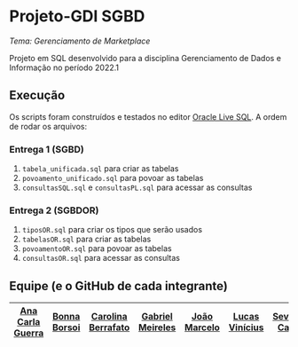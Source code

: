 # Projeto-GDI SGBD
*Tema: Gerenciamento de Marketplace*

Projeto em SQL desenvolvido para a disciplina Gerenciamento de Dados e Informação no período 2022.1

## Execução

Os scripts foram construídos e testados no editor [Oracle Live SQL](https://livesql.oracle.com). A ordem de rodar os arquivos:

### Entrega 1 (SGBD)
1. `tabela_unificada.sql` para criar as tabelas
2. `povoamento_unificado.sql` para povoar as tabelas
3. `consultasSQL.sql` e `consultasPL.sql` para acessar as consultas

### Entrega 2 (SGBDOR)
1. `tiposOR.sql` para criar os tipos que serão usados
2. `tabelasOR.sql` para criar as tabelas
3. `povoamentoOR.sql` para povoar as tabelas
4. `consultasOR.sql` para acessar as consultas

## Equipe (e o GitHub de cada integrante)

|  [Ana Carla Guerra](https://github.com/acarlaguerra)  |    [Bonna Borsoi](https://github.com/bonnaborsoi)    | [Carolina Berrafato](https://github.com/carolinaberrafato) |  [Gabriel Meireles](https://github.com/gabmei)  |    [João Marcelo](https://github.com/joaomarcelovalencachacon)    |   [Lucas Vinícius](https://github.com/VS-Lucas)   |  [Severino Carlos](https://github.com/severinocarlos)   |
| ------------------ | ------------------ | ------------------ | ------------------ | ------------------ | ------------------ | ------------------ |
